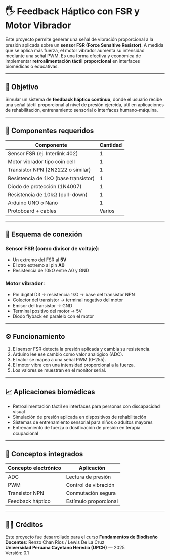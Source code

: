 # 🖐️ Feedback Háptico con FSR y Motor Vibrador

Este proyecto permite generar una señal de vibración proporcional a la presión aplicada sobre un **sensor FSR (Force Sensitive Resistor)**. A medida que se aplica más fuerza, el motor vibrador aumenta su intensidad mediante una señal PWM. Es una forma efectiva y económica de implementar **retroalimentación táctil proporcional** en interfaces biomédicas o educativas.

---

## 🎯 Objetivo

Simular un sistema de **feedback háptico continuo**, donde el usuario recibe una señal táctil proporcional al nivel de presión ejercida, útil en aplicaciones de rehabilitación, entrenamiento sensorial o interfaces humano-máquina.

---

## 🔩 Componentes requeridos

| Componente                | Cantidad |
|---------------------------|----------|
| Sensor FSR (ej. Interlink 402) | 1 |
| Motor vibrador tipo coin cell | 1 |
| Transistor NPN (2N2222 o similar) | 1 |
| Resistencia de 1kΩ (base transistor)   | 1 |
| Diodo de protección (1N4007)  | 1 |
| Resistencia de 10kΩ (pull-down) | 1 |
| Arduino UNO o Nano         | 1 |
| Protoboard + cables        | Varios |

---

## 🔌 Esquema de conexión

### Sensor FSR (como divisor de voltaje):

- Un extremo del FSR al **5V**
- El otro extremo al pin **A0**
- Resistencia de 10kΩ entre A0 y GND

### Motor vibrador:

- Pin digital D3 → resistencia 1kΩ → base del transistor NPN
- Colector del transistor → terminal negativo del motor
- Emisor del transistor → GND
- Terminal positivo del motor → 5V
- Diodo flyback en paralelo con el motor

---

## ⚙️ Funcionamiento

1. El sensor FSR detecta la presión aplicada y cambia su resistencia.
2. Arduino lee ese cambio como valor analógico (ADC).
3. El valor se mapea a una señal PWM (0–255).
4. El motor vibra con una intensidad proporcional a la fuerza.
5. Los valores se muestran en el monitor serial.

---

## 📈 Aplicaciones biomédicas

- Retroalimentación táctil en interfaces para personas con discapacidad visual
- Simulación de presión aplicada en dispositivos de rehabilitación
- Sistemas de entrenamiento sensorial para niños o adultos mayores
- Entrenamiento de fuerza o dosificación de presión en terapia ocupacional

---

## 🧠 Conceptos integrados

| Concepto electrónico | Aplicación           |
|-----------------------|----------------------|
| ADC                  | Lectura de presión   |
| PWM                  | Control de vibración |
| Transistor NPN       | Conmutación segura   |
| Feedback háptico     | Estímulo proporcional|

---

## 🧑‍🏫 Créditos

Este proyecto fue desarrollado para el curso **Fundamentos de Biodiseño**  
**Docentes**: Renzo Chan Ríos / Lewis De La Cruz  
**Universidad Peruana Cayetano Heredia (UPCH)** — 2025  
Versión: 0.1

